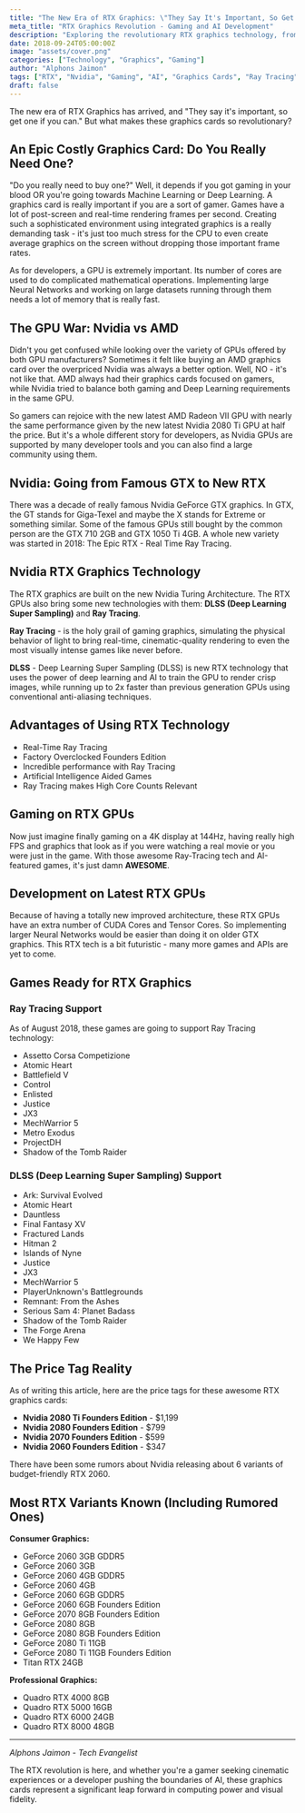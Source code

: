 ```yaml
---
title: "The New Era of RTX Graphics: \"They Say It's Important, So Get One If You Can\""
meta_title: "RTX Graphics Revolution - Gaming and AI Development"
description: "Exploring the revolutionary RTX graphics technology, from gaming performance to AI development capabilities. A comprehensive look at Nvidia's transition from GTX to RTX."
date: 2018-09-24T05:00:00Z
image: "assets/cover.png"
categories: ["Technology", "Graphics", "Gaming"]
author: "Alphons Jaimon"
tags: ["RTX", "Nvidia", "Gaming", "AI", "Graphics Cards", "Ray Tracing"]
draft: false
---
```


The new era of RTX Graphics has arrived, and "They say it's important, so get one if you can." But what makes these graphics cards so revolutionary?

## An Epic Costly Graphics Card: Do You Really Need One?

"Do you really need to buy one?" Well, it depends if you got gaming in your blood OR you're going towards Machine Learning or Deep Learning. A graphics card is really important if you are a sort of gamer. Games have a lot of post-screen and real-time rendering frames per second. Creating such a sophisticated environment using integrated graphics is a really demanding task - it's just too much stress for the CPU to even create average graphics on the screen without dropping those important frame rates.

As for developers, a GPU is extremely important. Its number of cores are used to do complicated mathematical operations. Implementing large Neural Networks and working on large datasets running through them needs a lot of memory that is really fast.

## The GPU War: Nvidia vs AMD

Didn't you get confused while looking over the variety of GPUs offered by both GPU manufacturers? Sometimes it felt like buying an AMD graphics card over the overpriced Nvidia was always a better option. Well, NO - it's not like that. AMD always had their graphics cards focused on gamers, while Nvidia tried to balance both gaming and Deep Learning requirements in the same GPU.

So gamers can rejoice with the new latest AMD Radeon VII GPU with nearly the same performance given by the new latest Nvidia 2080 Ti GPU at half the price. But it's a whole different story for developers, as Nvidia GPUs are supported by many developer tools and you can also find a large community using them.

## Nvidia: Going from Famous GTX to New RTX

There was a decade of really famous Nvidia GeForce GTX graphics. In GTX, the GT stands for Giga-Texel and maybe the X stands for Extreme or something similar. Some of the famous GPUs still bought by the common person are the GTX 710 2GB and GTX 1050 Ti 4GB. A whole new variety was started in 2018: The Epic RTX - Real Time Ray Tracing.

## Nvidia RTX Graphics Technology

The RTX graphics are built on the new Nvidia Turing Architecture. The RTX GPUs also bring some new technologies with them: **DLSS (Deep Learning Super Sampling)** and **Ray Tracing**.

**Ray Tracing** - is the holy grail of gaming graphics, simulating the physical behavior of light to bring real-time, cinematic-quality rendering to even the most visually intense games like never before.

**DLSS** - Deep Learning Super Sampling (DLSS) is new RTX technology that uses the power of deep learning and AI to train the GPU to render crisp images, while running up to 2x faster than previous generation GPUs using conventional anti-aliasing techniques.

## Advantages of Using RTX Technology

- Real-Time Ray Tracing
- Factory Overclocked Founders Edition
- Incredible performance with Ray Tracing
- Artificial Intelligence Aided Games
- Ray Tracing makes High Core Counts Relevant

## Gaming on RTX GPUs

Now just imagine finally gaming on a 4K display at 144Hz, having really high FPS and graphics that look as if you were watching a real movie or you were just in the game. With those awesome Ray-Tracing tech and AI-featured games, it's just damn **AWESOME**.

## Development on Latest RTX GPUs

Because of having a totally new improved architecture, these RTX GPUs have an extra number of CUDA Cores and Tensor Cores. So implementing larger Neural Networks would be easier than doing it on older GTX graphics. This RTX tech is a bit futuristic - many more games and APIs are yet to come.

## Games Ready for RTX Graphics

### Ray Tracing Support
As of August 2018, these games are going to support Ray Tracing technology:

- Assetto Corsa Competizione
- Atomic Heart
- Battlefield V
- Control
- Enlisted
- Justice
- JX3
- MechWarrior 5
- Metro Exodus
- ProjectDH
- Shadow of the Tomb Raider

### DLSS (Deep Learning Super Sampling) Support

- Ark: Survival Evolved
- Atomic Heart
- Dauntless
- Final Fantasy XV
- Fractured Lands
- Hitman 2
- Islands of Nyne
- Justice
- JX3
- MechWarrior 5
- PlayerUnknown's Battlegrounds
- Remnant: From the Ashes
- Serious Sam 4: Planet Badass
- Shadow of the Tomb Raider
- The Forge Arena
- We Happy Few

## The Price Tag Reality

As of writing this article, here are the price tags for these awesome RTX graphics cards:

- **Nvidia 2080 Ti Founders Edition** - $1,199
- **Nvidia 2080 Founders Edition** - $799
- **Nvidia 2070 Founders Edition** - $599
- **Nvidia 2060 Founders Edition** - $347

There have been some rumors about Nvidia releasing about 6 variants of budget-friendly RTX 2060.

## Most RTX Variants Known (Including Rumored Ones)

**Consumer Graphics:**
- GeForce 2060 3GB GDDR5
- GeForce 2060 3GB
- GeForce 2060 4GB GDDR5
- GeForce 2060 4GB
- GeForce 2060 6GB GDDR5
- GeForce 2060 6GB Founders Edition
- GeForce 2070 8GB Founders Edition
- GeForce 2080 8GB
- GeForce 2080 8GB Founders Edition
- GeForce 2080 Ti 11GB
- GeForce 2080 Ti 11GB Founders Edition
- Titan RTX 24GB

**Professional Graphics:**
- Quadro RTX 4000 8GB
- Quadro RTX 5000 16GB
- Quadro RTX 6000 24GB
- Quadro RTX 8000 48GB

---

*Alphons Jaimon - Tech Evangelist*

The RTX revolution is here, and whether you're a gamer seeking cinematic experiences or a developer pushing the boundaries of AI, these graphics cards represent a significant leap forward in computing power and visual fidelity.